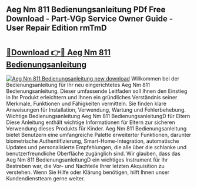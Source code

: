 ## Aeg Nm 811 Bedienungsanleitung PDf Free Download - Part-VGp Service Owner Guide - User Repair Edition rmTmD

# <h2><a href="http://df3u0h.blite.top/?on=Aeg+Nm+811+Bedienungsanleitung">🔗Download 👉🔴 Aeg Nm 811 Bedienungsanleitung</a></h2>

[![Aeg Nm 811 Bedienungsanleitung new download](https://i.imgur.com/lujVjoI.png)](http://df3u0h.blite.top/?on=Aeg+Nm+811+Bedienungsanleitung)
Willkommen bei der Bedienungsanleitung für Ihr neu eingerichtetes Aeg Nm 811 Bedienungsanleitung. Dieser umfassende Leitfaden soll Ihnen den Einstieg in Ihr Produkt erleichtern und Ihnen ein gründliches Verständnis seiner Merkmale, Funktionen und Fähigkeiten vermitteln. Sie finden klare Anweisungen für Installation, Verwendung, Wartung und Fehlerbehebung. Wichtige Bedienungsanleitung Aeg Nm 811 BedienungsanleitungD für Eltern Diese Anleitung enthält wichtige Informationen für Eltern zur sicheren Verwendung dieses Produkts für Kinder. Aeg Nm 811 Bedienungsanleitung bietet Benutzern eine umfangreiche Palette erweiterter Funktionen, darunter biometrische Authentifizierung, Smart-Home-Integration, automatische Updates und personalisierte Empfehlungen, die alle über die schlanke und benutzerfreundliche Oberfläche zugänglich sind. Wir glauben, dass das Aeg Nm 811 BedienungsanleitungD ein wichtiges Instrument für Ihr Bestreben war, die Vor- und Nachteile Ihrer letzten Akquisition zu verstehen. Wenn Sie Hilfe oder Klärung benötigen, hilft Ihnen unser Kundendienstteam gerne weiter.
